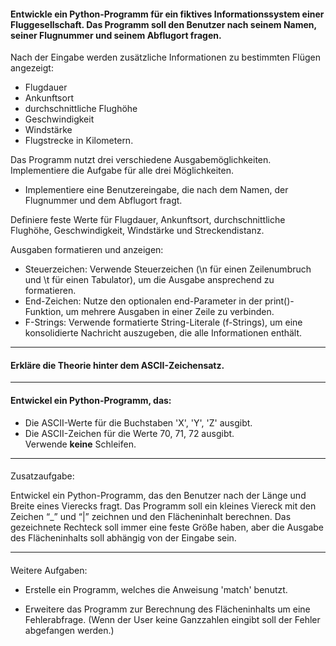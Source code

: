 
#### Entwickle ein Python-Programm für ein fiktives Informationssystem einer Fluggesellschaft. Das Programm soll den Benutzer nach seinem Namen, seiner Flugnummer und seinem Abflugort fragen.

  

Nach der Eingabe werden zusätzliche Informationen zu bestimmten Flügen angezeigt:

- Flugdauer
- Ankunftsort
- durchschnittliche Flughöhe
- Geschwindigkeit
- Windstärke
- Flugstrecke in Kilometern.

  
Das Programm nutzt drei verschiedene Ausgabemöglichkeiten. Implementiere die Aufgabe für alle drei Möglichkeiten.

  

- Implementiere eine Benutzereingabe, die nach dem Namen, der Flugnummer und dem Abflugort fragt.

  
Definiere feste Werte für Flugdauer, Ankunftsort, durchschnittliche Flughöhe, Geschwindigkeit, Windstärke und Streckendistanz.  

Ausgaben formatieren und anzeigen:

- Steuerzeichen: Verwende Steuerzeichen (\n für einen Zeilenumbruch und \t für einen Tabulator), um die Ausgabe ansprechend zu formatieren.
- End-Zeichen: Nutze den optionalen end-Parameter in der print()-Funktion, um mehrere Ausgaben in einer Zeile zu verbinden.
- F-Strings: Verwende formatierte String-Literale (f-Strings), um eine konsolidierte Nachricht auszugeben, die alle Informationen enthält.
----

#### Erkläre die Theorie hinter dem ASCII-Zeichensatz.


---
#### Entwickel ein Python-Programm, das:

- Die ASCII-Werte für die Buchstaben 'X', 'Y', 'Z' ausgibt.
- Die ASCII-Zeichen für die Werte 70, 71, 72 ausgibt. Verwende **keine** Schleifen.

---

#### 

Zusatzaufgabe:

Entwickel ein Python-Programm, das den Benutzer nach der Länge und Breite eines Vierecks fragt. Das Programm soll ein kleines Viereck mit den Zeichen “_” und “|” zeichnen und den Flächeninhalt berechnen. Das gezeichnete Rechteck soll immer eine feste Größe haben, aber die Ausgabe des Flächeninhalts soll abhängig von der Eingabe sein.


----

#### 

Weitere Aufgaben:  
- Erstelle ein Programm, welches die Anweisung 'match' benutzt.

- Erweitere das Programm zur Berechnung des Flächeninhalts um eine Fehlerabfrage. (Wenn der User keine Ganzzahlen eingibt soll der Fehler abgefangen werden.)



